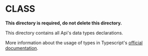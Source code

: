 # CLASS

**This directory is required, do not delete this directory.**

This directory contains all Api's data types declarations.

More information about the usage of types in Typescript's [official documentation](https://www.typescriptlang.org/docs/handbook/basic-types.html).
